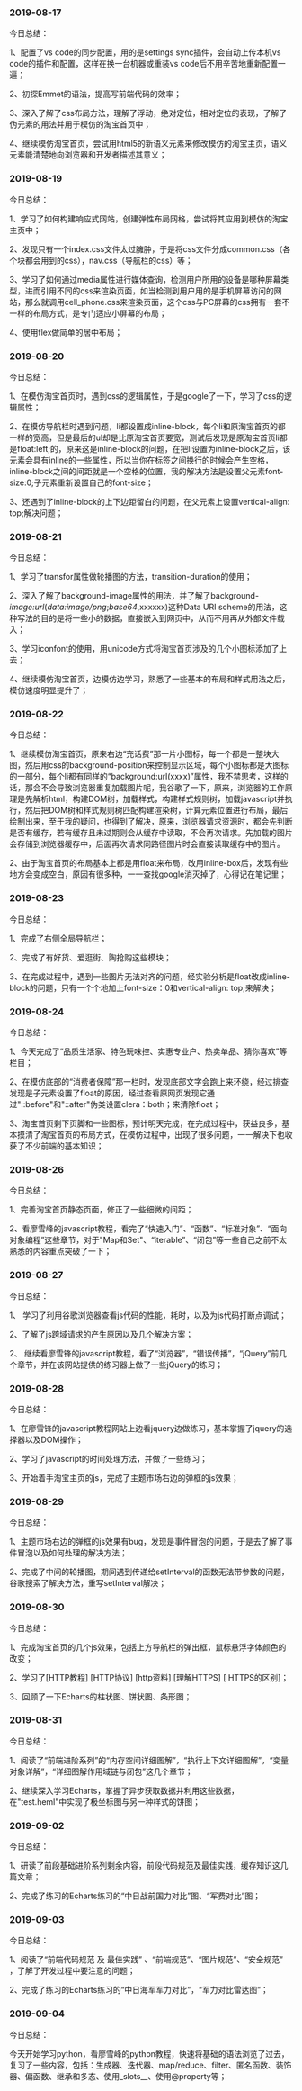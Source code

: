 ### 2019-08-17 

今日总结：

1、配置了vs code的同步配置，用的是settings sync插件，会自动上传本机vs code的插件和配置，这样在换一台机器或重装vs code后不用辛苦地重新配置一遍；

2、初探Emmet的语法，提高写前端代码的效率；

3、深入了解了css布局方法，理解了浮动，绝对定位，相对定位的表现，了解了伪元素的用法并用于模仿的淘宝首页中；

4、继续模仿淘宝首页，尝试用html5的新语义元素来修改模仿的淘宝主页，语义元素能清楚地向浏览器和开发者描述其意义；



### 2019-08-19 

今日总结：

1、学习了如何构建响应式网站，创建弹性布局网格，尝试将其应用到模仿的淘宝主页中；

2、发现只有一个index.css文件太过臃肿，于是将css文件分成common.css（各个块都会用到的css），nav.css（导航栏的css）等；

3、学习了如何通过media属性进行媒体查询，检测用户所用的设备是哪种屏幕类型，进而引用不同的css来渲染页面，如当检测到用户用的是手机屏幕访问的网站，那么就调用cell_phone.css来渲染页面，这个css与PC屏幕的css拥有一套不一样的布局方式，是专门适应小屏幕的布局；

4、使用flex做简单的居中布局；



### 2019-08-20

今日总结：

1、在模仿淘宝首页时，遇到css的逻辑属性，于是google了一下，学习了css的逻辑属性；

2、在模仿导航栏时遇到问题，li都设置成inline-block，每个li和原淘宝首页的都一样的宽高，但是最后的ul却是比原淘宝首页要宽，测试后发现是原淘宝首页li都是float:left;的，原来这是inline-block的问题，在把li设置为inline-block之后，该元素会具有inline的一些属性，所以当你在标签之间换行的时候会产生空格，inline-block之间的间距就是一个空格的位置，我的解决方法是设置父元素font-size:0;子元素重新设置自己的font-size；

3、还遇到了inline-block的上下边距留白的问题，在父元素上设置vertical-align: top;解决问题；



### 2019-08-21

今日总结：

1、学习了transfor属性做轮播图的方法，transition-duration的使用；

2、深入了解了background-image属性的用法，并了解了background-*image:url*(*data:image/png*;*base64*,xxxxxx)这种Data URI scheme的用法，这种写法的目的是将一些小的数据，直接嵌入到网页中，从而不用再从外部文件载入；

3、学习iconfont的使用，用unicode方式将淘宝首页涉及的几个小图标添加了上去；

4、继续模仿淘宝首页，边模仿边学习，熟悉了一些基本的布局和样式用法之后，模仿速度明显提升了；



### 2019-08-22

今日总结：

1、继续模仿淘宝首页，原来右边“充话费”那一片小图标，每一个都是一整块大图，然后用css的background-position来控制显示区域，每个小图标都是大图标的一部分，每个li都有同样的“background:url(xxxx)”属性，我不禁思考，这样的话，那会不会导致浏览器重复加载图片呢，我谷歌了一下，原来，浏览器的工作原理是先解析html，构建DOM树，加载样式，构建样式规则树，加载javascript并执行，然后把DOM树和样式规则树匹配构建渲染树，计算元素位置进行布局，最后绘制出来，至于我的疑问，也得到了解决，原来，浏览器请求资源时，都会先判断是否有缓存，若有缓存且未过期则会从缓存中读取，不会再次请求。先加载的图片会存储到浏览器缓存中，后面再次请求同路径图片时会直接读取缓存中的图片。

2、由于淘宝首页的布局基本上都是用float来布局，改用inline-box后，发现有些地方会变成空白，原因有很多种，一一查找google消灭掉了，心得记在笔记里；



### 2019-08-23

今日总结：

1、完成了右侧全局导航栏；

2、完成了有好货、爱逛街、陶抢购这些模块；

3、在完成过程中，遇到一些图片无法对齐的问题，经实验分析是float改成inline-block的问题，只有一个个地加上font-size：0和vertical-align: top;来解决；



### 2019-08-24

今日总结：

1、今天完成了“品质生活家、特色玩味控、实惠专业户、热卖单品、猜你喜欢”等栏目；

2、在模仿底部的“消费者保障”那一栏时，发现底部文字会跑上来环绕，经过排查发现是子元素设置了float的原因，经过查看原网页发现它通过"::before"和"::after"伪类设置clera：both；来清除float；

3、淘宝首页剩下页脚和一些图标，预计明天完成，在完成过程中，获益良多，基本摸清了淘宝首页的布局方式，在模仿过程中，出现了很多问题，一一解决下也收获了不少前端的基本知识；



### 2019-08-26

今日总结：

1、完善淘宝首页静态页面，修正了一些细微的间距；

2、看廖雪峰的javascript教程，看完了“快速入门”、“函数”、“标准对象”、“面向对象编程”这些章节，对于"Map和Set"、“iterable”、“闭包”等一些自己之前不太熟悉的内容重点突破了一下；



### 2019-08-27

今日总结：

1、 学习了利用谷歌浏览器查看js代码的性能，耗时，以及为js代码打断点调试；

2、了解了js跨域请求的产生原因以及几个解决方案；

2、 继续看廖雪锋的javascript教程，看了“浏览器”，“错误传播”，“jQuery”前几个章节，并在该网站提供的练习器上做了一些jQuery的练习；



### 2019-08-28

今日总结：

1、在廖雪锋的javascript教程网站上边看jquery边做练习，基本掌握了jquery的选择器以及DOM操作；

2、学习了javascript的时间处理方法，并做了一些练习；

3、开始着手淘宝主页的js，完成了主题市场右边的弹框的js效果；



### 2019-08-29

今日总结：

1、主题市场右边的弹框的js效果有bug，发现是事件冒泡的问题，于是去了解了事件冒泡以及如何处理的解决方法；

2、完成了中间的轮播图，期间遇到传递给setInterval的函数无法带参数的问题，谷歌搜索了解决方法，重写setInterval解决；



### 2019-08-30

今日总结：

1、完成淘宝首页的几个js效果，包括上方导航栏的弹出框，鼠标悬浮字体颜色的改变；

2、学习了[HTTP教程]   [HTTP协议]   [http资料]   [理解HTTPS]  [ HTTPS的区别]；

3、回顾了一下Echarts的柱状图、饼状图、条形图；



### 2019-08-31

今日总结：

1、阅读了“前端进阶系列”的“内存空间详细图解”，“执行上下文详细图解”，“变量对象详解”，“详细图解作用域链与闭包”这几个章节；

2、继续深入学习Echarts，掌握了异步获取数据并利用这些数据，在"test.heml"中实现了极坐标图与另一种样式的饼图；



### 2019-09-02

今日总结：

1、研读了前段基础进阶系列剩余内容，前段代码规范及最佳实践，缓存知识这几篇文章；

2、完成了练习的Echarts练习的“中日战前国力对比”图、“军费对比”图；



### 2019-09-03

今日总结：

1、阅读了“前端代码规范 及 最佳实践” 、“前端规范”、“图片规范”、“安全规范” ，了解了开发过程中要注意的问题；

2、完成了练习的Echarts练习的“中日海军军力对比”，“军力对比雷达图”；



### 2019-09-04

今日总结：

今天开始学习python，看廖雪峰的python教程，快速将基础的语法浏览了过去，复习了一些内容，包括：生成器、迭代器、map/reduce、filter、匿名函数、装饰器、偏函数、继承和多态、使用_slots__、使用@property等；